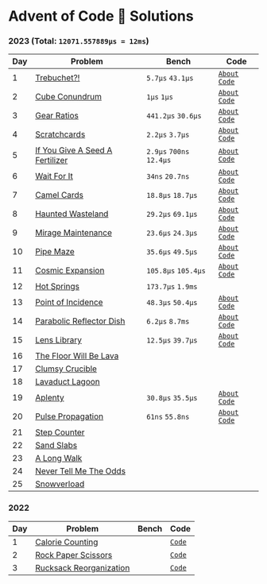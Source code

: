 # Advent of Code 🎄 Solutions

### 2023 (Total: `12071.557889µs = 12ms`)

| Day | Problem                                                                | Bench                    | Code                                                        |
| --- | ---------------------------------------------------------------------- | ------------------------ | ----------------------------------------------------------- |
| 1   | [Trebuchet?!](https://adventofcode.com/2023/day/1)                     | `5.7µs` `43.1µs`         | [`About`](./2023/day-1) [`Code`](./2023/day-1/src/lib.rs)   |
| 2   | [Cube Conundrum](https://adventofcode.com/2023/day/2)                  | `1µs` `1µs`              | [`About`](./2023/day-2) [`Code`](./2023/day-2/src/lib.rs)   |
| 3   | [Gear Ratios](https://adventofcode.com/2023/day/3)                     | `441.2µs` `30.6µs`       | [`About`](./2023/day-3) [`Code`](./2023/day-3/src/lib.rs)   |
| 4   | [Scratchcards](https://adventofcode.com/2023/day/4)                    | `2.2µs` `3.7µs`          | [`About`](./2023/day-4) [`Code`](./2023/day-4/src/lib.rs)   |
| 5   | [If You Give A Seed A Fertilizer](https://adventofcode.com/2023/day/5) | `2.9µs` `700ns` `12.4µs` | [`About`](./2023/day-5) [`Code`](./2023/day-5/src/lib.rs)   |
| 6   | [Wait For It](https://adventofcode.com/2023/day/6)                     | `34ns` `20.7ns`          | [`About`](./2023/day-6) [`Code`](./2023/day-6/src/lib.rs)   |
| 7   | [Camel Cards](https://adventofcode.com/2023/day/7)                     | `18.8µs` `18.7µs`        | [`About`](./2023/day-7) [`Code`](./2023/day-7/src/lib.rs)   |
| 8   | [Haunted Wasteland](https://adventofcode.com/2023/day/8)               | `29.2µs` `69.1µs`        | [`About`](./2023/day-8) [`Code`](./2023/day-8/src/lib.rs)   |
| 9   | [Mirage Maintenance](https://adventofcode.com/2023/day/9)              | `23.6µs` `24.3µs`        | [`About`](./2023/day-9) [`Code`](./2023/day-9/src/lib.rs)   |
| 10  | [Pipe Maze](https://adventofcode.com/2023/day/10)                      | `35.6µs` `49.5µs`        | [`About`](./2023/day-10) [`Code`](./2023/day-10/src/lib.rs) |
| 11  | [Cosmic Expansion](https://adventofcode.com/2023/day/11)               | `105.8µs` `105.4µs`      | [`About`](./2023/day-11) [`Code`](./2023/day-11/src/lib.rs) |
| 12  | [Hot Springs](https://adventofcode.com/2023/day/12)                    | `173.7µs` `1.9ms`        |                                                             |
| 13  | [Point of Incidence](https://adventofcode.com/2023/day/13)             | `48.3µs` `50.4µs`        | [`About`](./2023/day-13) [`Code`](./2023/day-13/src/lib.rs) |
| 14  | [Parabolic Reflector Dish](https://adventofcode.com/2023/day/14)       | `6.2µs` `8.7ms`          | [`About`](./2023/day-14) [`Code`](./2023/day-14/src/lib.rs) |
| 15  | [Lens Library](https://adventofcode.com/2023/day/15)                   | `12.5µs` `39.7µs`        | [`About`](./2023/day-15) [`Code`](./2023/day-15/src/lib.rs) |
| 16  | [The Floor Will Be Lava](https://adventofcode.com/2023/day/16)         |                          |                                                             |
| 17  | [Clumsy Crucible](https://adventofcode.com/2023/day/17)                |                          |                                                             |
| 18  | [Lavaduct Lagoon](https://adventofcode.com/2023/day/18)                |                          |                                                             |
| 19  | [Aplenty](https://adventofcode.com/2023/day/19)                        | `30.8µs` `35.5µs`        | [`About`](./2023/day-19) [`Code`](./2023/day-19/src/lib.rs) |
| 20  | [Pulse Propagation](https://adventofcode.com/2023/day/20)              | `61ns` `55.8ns`          | [`About`](./2023/day-20) [`Code`](./2023/day-20/src/lib.rs) |
| 21  | [Step Counter](https://adventofcode.com/2023/day/21)                   |                          |                                                             |
| 22  | [Sand Slabs](https://adventofcode.com/2023/day/22)                     |                          |                                                             |
| 23  | [A Long Walk](https://adventofcode.com/2023/day/23)                    |                          |                                                             |
| 24  | [Never Tell Me The Odds](https://adventofcode.com/2023/day/24)         |                          |                                                             |
| 25  | [Snowverload](https://adventofcode.com/2023/day/25)                    |                          |                                                             |

<!-- (5.7 + 43.1) + (1 + 1) + (441.2 + 30.6) + (2.2 + 3.7) + (2.9595 + 0.70056 + 12.416) + (0.034067 + 0.020762) + (18.899 + 18.772) + (29.2 + 69.1) + (23.6 + 24.3) + (35.6 + 49.5) + (105.8 + 105.4) + (173.74 + 1949.5) + (48.3 + 50.4) + (6.2 + 8700) + (12.5 + 39.7) + (30.8 + 35.5) + (0.061 + 0.055) -->

### 2022

| Day | Problem                                           | Bench | Code                              |
| --- | ------------------------------------------------- | ----- | --------------------------------- |
| 1   | [Calorie Counting](./2022/day-1/README.md)        |       | [`Code`](./2022/day-1/src/lib.rs) |
| 2   | [Rock Paper Scissors](./2022/day-2/README.md)     |       | [`Code`](./2022/day-2/src/lib.rs) |
| 3   | [Rucksack Reorganization](./2022/day-3/README.md) |       | [`Code`](./2022/day-3/src/lib.rs) |
